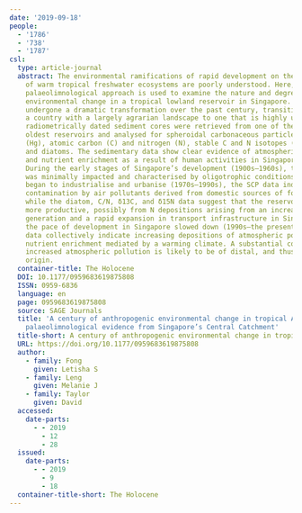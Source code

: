 ```yaml
---
date: '2019-09-18'
people:
  - '1786'
  - '738'
  - '1787'
csl:
  type: article-journal
  abstract: The environmental ramifications of rapid development on the functioning
    of warm tropical freshwater ecosystems are poorly understood. Here, a multi-proxy
    palaeolimnological approach is used to examine the nature and degree of anthropogenic
    environmental change in a tropical lowland reservoir in Singapore. Singapore has
    undergone a dramatic transformation over the past century, transitioning from
    a country with a largely agrarian landscape to one that is highly urbanised. Two
    radiometrically dated sediment cores were retrieved from one of the country’s
    oldest reservoirs and analysed for spheroidal carbonaceous particles (SCPs), mercury
    (Hg), atomic carbon (C) and nitrogen (N), stable C and N isotopes (δ13C and δ15N),
    and diatoms. The sedimentary data show clear evidence of atmospheric pollution
    and nutrient enrichment as a result of human activities in Singapore and the region.
    During the early stages of Singapore’s development (1900s–1960s), the reservoir
    was minimally impacted and characterised by oligotrophic conditions. As the country
    began to industrialise and urbanise (1970s–1990s), the SCP data indicate increasing
    contamination by air pollutants derived from domestic sources of fossil fuel combustion,
    while the diatom, C/N, δ13C, and δ15N data suggest that the reservoir was becoming
    more productive, possibly from N depositions arising from an increase in electricity
    generation and a rapid expansion in transport infrastructure in Singapore. As
    the pace of development in Singapore slowed down (1990s–the present), the sedimentary
    data collectively indicate increasing depositions of atmospheric pollutants and
    nutrient enrichment mediated by a warming climate. A substantial component of
    increased atmospheric pollution is likely to be of distal, and thus transboundary,
    origin.
  container-title: The Holocene
  DOI: 10.1177/0959683619875808
  ISSN: 0959-6836
  language: en
  page: 0959683619875808
  source: SAGE Journals
  title: 'A century of anthropogenic environmental change in tropical Asia: Multi-proxy
    palaeolimnological evidence from Singapore’s Central Catchment'
  title-short: A century of anthropogenic environmental change in tropical Asia
  URL: https://doi.org/10.1177/0959683619875808
  author:
    - family: Fong
      given: Letisha S
    - family: Leng
      given: Melanie J
    - family: Taylor
      given: David
  accessed:
    date-parts:
      - - 2019
        - 12
        - 28
  issued:
    date-parts:
      - - 2019
        - 9
        - 18
  container-title-short: The Holocene
---
```

